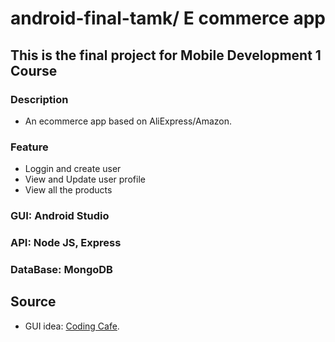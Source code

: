 # android-final-tamk/ E commerce app
## This is the final project for Mobile Development 1 Course

### Description
  - An ecommerce app based on AliExpress/Amazon.
### Feature
  - Loggin and create user
  - View and Update user profile 
  - View all the products 

### GUI: Android Studio

### API: Node JS, Express

### DataBase: MongoDB

## Source
  - GUI idea:  [Coding Cafe](https://www.youtube.com/watch?v=ZYXsHCK6fpo&list=PLxefhmF0pcPlqmH_VfWneUjfuqhreUz-O&index=4).
